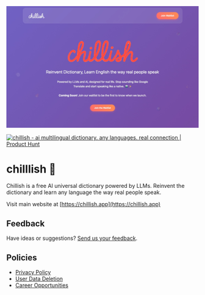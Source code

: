 ![Chillish free dictionary landing page](./landing-page.jpeg)

<a href="https://www.producthunt.com/products/chillish?embed=true&utm_source=badge-featured&utm_medium=badge&utm_source=badge-chillish" target="_blank"><img src="https://api.producthunt.com/widgets/embed-image/v1/featured.svg?post_id=989030&theme=light&t=1751883031659" alt="chillish - ai multilingual dictionary. any languages. real connection | Product Hunt" style="width: 250px; height: 54px;" width="250" height="54" /></a>

# chilllish 📕
Chillish is a free AI universal dictionary powered by LLMs. Reinvent the dictionary and learn any language the way real people speak.

Visit main website at [https://chillish.app](https://chillish.app)

## Feedback
Have ideas or suggestions? [Send us your feedback](https://www.facebook.com/share/g/19LWcw1LA9/).

## Policies
- [Privacy Policy](./privacy.html)
- [User Data Deletion](./data-deletion.html)
- [Career Opportunities](./career.html)
